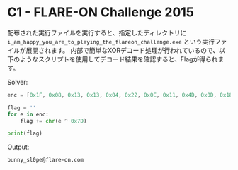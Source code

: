 # C1 - FLARE-ON Challenge 2015

配布された実行ファイルを実行すると、指定したディレクトリに `i_am_happy_you_are_to_playing_the_flareon_challenge.exe` という実行ファイルが展開されます。
内部で簡単なXORデコード処理が行われているので、以下のようなスクリプトを使用してデコード結果を確認すると、Flagが得られます。

Solver:

```py
enc = [0x1F, 0x08, 0x13, 0x13, 0x04, 0x22, 0x0E, 0x11, 0x4D, 0x0D, 0x18, 0x3D, 0x1B, 0x11, 0x1C, 0x0F, 0x18, 0x50, 0x12, 0x13, 0x53, 0x1E, 0x12, 0x10]

flag = ''
for e in enc:
    flag += chr(e ^ 0x7D)

print(flag)
```

Output:

```
bunny_sl0pe@flare-on.com
```
